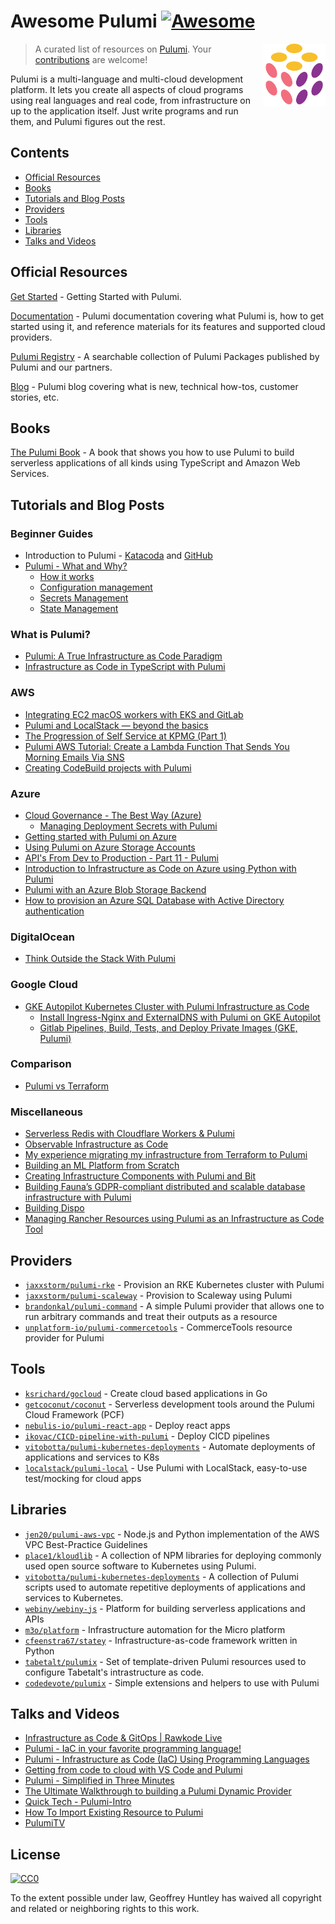 # Awesome Pulumi [![Awesome](https://cdn.rawgit.com/sindresorhus/awesome/d7305f38d29fed78fa85652e3a63e154dd8e8829/media/badge.svg)](https://github.com/sindresorhus/awesome)

> A curated list of resources on [Pulumi](https://www.pulumi.com/).
[<img src="./pulumi.svg" align="right" width="100">](https://pulumi.com)
Your [contributions](https://github.com/ghuntley/awesome-pulumi/blob/master/contributing.md) are welcome!

Pulumi is a multi-language and multi-cloud development platform. It lets you create all aspects of cloud programs using real languages and real code, from infrastructure on up to the application itself. Just write programs and run them, and Pulumi figures out the rest.

## Contents

* [Official Resources](#official-resources)
* [Books](#books)
* [Tutorials and Blog Posts](#tutorials-and-blog-posts)
* [Providers](#providers)
* [Tools](#tools)
* [Libraries](#libraries)
* [Talks and Videos](#talks-and-videos)

## Official Resources

[Get Started](https://www.pulumi.com/docs/get-started/) - Getting Started with Pulumi.

[Documentation](https://www.pulumi.com/docs/) - Pulumi documentation covering what Pulumi is, how to get started using it, and reference materials for its features and supported cloud providers.

[Pulumi Registry](https://www.pulumi.com/registry/) - A searchable collection of Pulumi Packages published by Pulumi and our partners.

[Blog](https://www.pulumi.com/blog/) - Pulumi blog covering what is new, technical how-tos, customer stories, etc.

## Books

[The Pulumi Book](https://thepulumibook.com) - A book that shows you how to use Pulumi to build serverless applications of all kinds using TypeScript and Amazon Web Services.

## Tutorials and Blog Posts

### Beginner Guides

- Introduction to Pulumi - [Katacoda](https://www.katacoda.com/jaxxstorm/courses/introduction-to-pulumi-ts) and [GitHub](https://github.com/pulumi/introduction-to-pulumi)
- [Pulumi - What and Why?](https://www.sanjaybhagia.com/2020/09/10/pulumi-what-and-why)
  - [How it works](https://www.sanjaybhagia.com/2020/09/21/pulumi-how-it-works)
  - [Configuration management](https://www.sanjaybhagia.com/2021/01/15/pulumi-configuration-management)
  - [Secrets Management](https://www.sanjaybhagia.com/2021/01/26/pulumi-secrets-management)
  - [State Management](https://www.sanjaybhagia.com/2021/02/01/pulumi-state-management)

### What is Pulumi?

- [Pulumi: A True Infrastructure as Code Paradigm](https://betterprogramming.pub/pulumi-a-true-infrastructure-as-code-paradigm-ac07c530e219)
- [Infrastructure as Code in TypeScript with Pulumi](https://blog.bitsrc.io/infrastructure-as-code-in-typescript-with-pulumi-31619abfe5d4)

### AWS

- [Integrating EC2 macOS workers with EKS and GitLab](https://aws.amazon.com/blogs/opensource/integrating-ec2-macos-workers-with-eks-and-gitlab/)
- [Pulumi and LocalStack — beyond the basics](https://delitescere.medium.com/pulumi-and-localstack-beyond-the-basics-d993f3b94d17)
- [The Progression of Self Service at KPMG (Part 1)](https://medium.com/kpmg-uk-engineering/the-progression-of-self-service-at-kpmg-part-1-8923e64966e4)
- [Pulumi AWS Tutorial: Create a Lambda Function That Sends You Morning Emails Via SNS](https://travis.media/pulumi-aws-create-lambda-sns/)
- [Creating CodeBuild projects with Pulumi](https://dev.to/danielrbradley/replacing-build-servers-with-pulumi-aws-28fm)

### Azure

- [Cloud Governance - The Best Way (Azure)](https://cloud-right.com/2020/03/cloud-governance-pulumi)
  - [ Managing Deployment Secrets with Pulumi ](https://cloud-right.com/2020/06/pulumi-encrypt-secrets-azure-keyvault)
- [Getting started with Pulumi on Azure](https://cloud-right.com/2019/03/azure-pulumi-getting-started)
- [Using Pulumi on Azure Storage Accounts](https://cloud-right.com/2019/10/pulumi-azure-storage)
- [API's From Dev to Production - Part 11 - Pulumi](https://dev.to/newday-technology/api-s-from-dev-to-production-part-11-pulumi-3pmk)
- [Introduction to Infrastructure as Code on Azure using Python with Pulumi](https://devblogs.microsoft.com/devops/infrastructure-as-code-azure-python-wpulumi/?WT.mc_id=devops-33154-jagord)
- [Pulumi with an Azure Blob Storage Backend](https://www.techwatching.dev/posts/pulumi-azure-backend)
- [How to provision an Azure SQL Database with Active Directory authentication](https://www.techwatching.dev/posts/sqldatabase-active-directory-authent)

### DigitalOcean

- [Think Outside the Stack With Pulumi](https://shawn.vause.us/posts/think-outside-stack-pulumi)

### Google Cloud

- [GKE Autopilot Kubernetes Cluster with Pulumi Infrastructure as Code](https://medium.com/@felipegirotti/gke-autopilot-kubernetes-cluster-with-pulumi-infrastructure-as-code-c74ae8f7ee0f)
  - [Install Ingress-Nginx and ExternalDNS with Pulumi on GKE Autopilot](https://medium.com/@felipegirotti/install-ingress-nginx-and-externaldns-with-pulumi-on-gke-autopilot-6417c13f99ce)
  - [Gitlab Pipelines, Build, Tests, and Deploy Private Images (GKE, Pulumi)](https://medium.com/@felipegirotti/gitlab-pipelines-build-tests-and-deploy-private-images-gke-pulumi-480d5d56759b) 

### Comparison

- [Pulumi vs Terraform](https://pritchard.dev/pulumi-vs-terraform/)

### Miscellaneous

- [Serverless Redis with Cloudflare Workers & Pulumi](https://dev.to/fllstck/serverless-redis-with-cloudflare-workers-pulumi-12ke)
- [Observable Infrastructure as Code](https://dev.to/fllstck/observable-infrastructure-as-code-52ha)
- [My experience migrating my infrastructure from Terraform to Pulumi](https://blog.ekik.org/my-experience-migrating-my-infrastructure-from-terraform-to-pulumi)
- [Building an ML Platform from Scratch](https://www.aporia.com/blog/building-an-ml-platform-from-scratch/)
- [Creating Infrastructure Components with Pulumi and Bit](https://blog.bitsrc.io/creating-pulumi-aws-components-with-bit-4c3691eb0adb)
- [Building Fauna’s GDPR-compliant distributed and scalable database infrastructure with Pulumi](https://fauna.com/blog/building-faunas-gdpr-compliant-distributed-and-scalable-database)
- [Building Dispo](https://regynald.com/)
- [Managing Rancher Resources using Pulumi as an Infrastructure as Code Tool](https://community.suse.com/posts/managing-rancher-resources-using-pulumi-as-an-infrastructure-as-code-tool)

## Providers

- [`jaxxstorm/pulumi-rke`](https://github.com/jaxxstorm/pulumi-rke) - Provision an RKE Kubernetes cluster with Pulumi
- [`jaxxstorm/pulumi-scaleway`](https://github.com/jaxxstorm/pulumi-scaleway) - Provision to Scaleway using Pulumi
- [`brandonkal/pulumi-command`](https://github.com/brandonkal/pulumi-command) - A simple Pulumi provider that allows one to run arbitrary commands and treat their outputs as a resource
- [`unplatform-io/pulumi-commercetools`](https://github.com/unplatform-io/pulumi-commercetools) - CommerceTools resource provider for Pulumi

## Tools

- [`ksrichard/gocloud`](https://github.com/ksrichard/gocloud) - Create cloud based applications in Go
- [`getcoconut/coconut`](https://github.com/getcoconut/coconut) - Serverless development tools around the Pulumi Cloud Framework (PCF)
- [`nebulis-io/pulumi-react-app`](https://github.com/nebulis-io/pulumi-react-app) - Deploy react apps
- [`ikovac/CICD-pipeline-with-pulumi`](https://github.com/ikovac/CICD-pipeline-with-pulumi) - Deploy CICD pipelines
- [`vitobotta/pulumi-kubernetes-deployments`](https://github.com/vitobotta/pulumi-kubernetes-deployments) - Automate deployments of applications and services to K8s
- [`localstack/pulumi-local`](https://github.com/localstack/pulumi-local) - Use Pulumi with LocalStack, easy-to-use test/mocking for cloud apps

## Libraries

- [`jen20/pulumi-aws-vpc`](https://github.com/jen20/pulumi-aws-vpc) - Node.js and Python implementation of the AWS VPC Best-Practice Guidelines
- [`place1/kloudlib`](https://github.com/place1/kloudlib) - A collection of NPM libraries for deploying commonly used open source software to Kubernetes using Pulumi.
- [`vitobotta/pulumi-kubernetes-deployments`](https://github.com/vitobotta/pulumi-kubernetes-deployments) - A collection of Pulumi scripts used to automate repetitive deployments of applications and services to Kubernetes.
- [`webiny/webiny-js`](https://github.com/webiny/webiny-js) - Platform for building serverless applications and APIs
- [`m3o/platform`](https://github.com/m3o/platform) - Infrastructure automation for the Micro platform
- [`cfeenstra67/statey`](https://github.com/cfeenstra67/statey) - Infrastructure-as-code framework written in Python
- [`tabetalt/pulumix`](https://github.com/tabetalt/pulumix) - Set of template-driven Pulumi resources used to configure Tabetalt's intrastructure as code.
- [`codedevote/pulumix`](https://github.com/codedevote/pulumix) - Simple extensions and helpers to use with Pulumi

## Talks and Videos

- [Infrastructure as Code & GitOps | Rawkode Live](https://www.youtube.com/watch?v=s9zjayZ1oxA)
- [Pulumi - IaC in your favorite programming language!](https://www.youtube.com/watch?v=vIjeiDcsR3Q)
- [Pulumi - Infrastructure as Code (IaC) Using Programming Languages](https://www.youtube.com/watch?v=oE3BUi_N0qc)
- [Getting from code to cloud with VS Code and Pulumi](https://www.youtube.com/watch?v=keEf2eoH-js)
- [Pulumi - Simplified in Three Minutes](https://www.youtube.com/watch?v=S1-j-qTYQgY)
- [The Ultimate Walkthrough to building a Pulumi Dynamic Provider](https://www.youtube.com/watch?v=H4nehfvCLm8)
- [Quick Tech - Pulumi-Intro](https://www.youtube.com/watch?v=X2pWCPrgieI)
- [How To Import Existing Resource to Pulumi](https://www.youtube.com/watch?v=O3BL7sEX1EQ)
- [PulumiTV](https://www.youtube.com/c/PulumiTV/videos)

## License

[![CC0](http://mirrors.creativecommons.org/presskit/buttons/88x31/svg/cc-zero.svg)](https://creativecommons.org/publicdomain/zero/1.0/)

To the extent possible under law, Geoffrey Huntley has waived all copyright and related or neighboring rights to this work.
